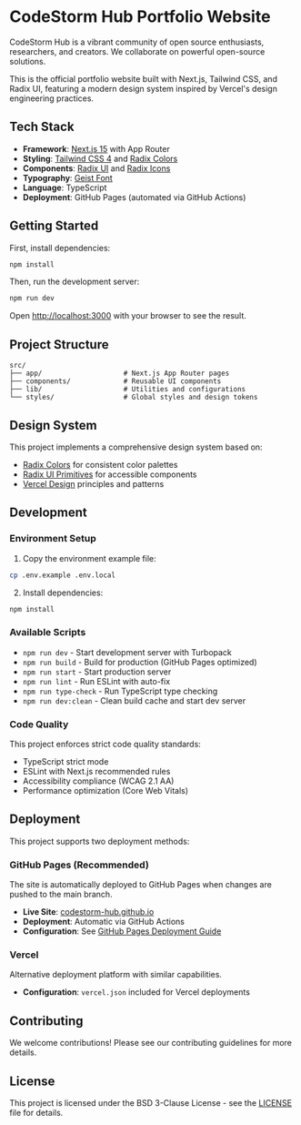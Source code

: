 # CodeStorm Hub Portfolio Website

CodeStorm Hub is a vibrant community of open source enthusiasts, researchers, and creators. We collaborate on powerful open-source solutions.

This is the official portfolio website built with Next.js, Tailwind CSS, and Radix UI, featuring a modern design system inspired by Vercel's design engineering practices.

## Tech Stack

- **Framework**: [Next.js 15](https://nextjs.org) with App Router
- **Styling**: [Tailwind CSS 4](https://tailwindcss.com) and [Radix Colors](https://www.radix-ui.com/colors)
- **Components**: [Radix UI](https://www.radix-ui.com) and [Radix Icons](https://www.radix-ui.com/icons)
- **Typography**: [Geist Font](https://vercel.com/font)
- **Language**: TypeScript
- **Deployment**: GitHub Pages (automated via GitHub Actions)

## Getting Started

First, install dependencies:

```bash
npm install
```

Then, run the development server:

```bash
npm run dev
```

Open [http://localhost:3000](http://localhost:3000) with your browser to see the result.

## Project Structure

```
src/
├── app/                    # Next.js App Router pages
├── components/             # Reusable UI components
├── lib/                    # Utilities and configurations
└── styles/                 # Global styles and design tokens
```

## Design System

This project implements a comprehensive design system based on:
- [Radix Colors](https://www.radix-ui.com/colors) for consistent color palettes
- [Radix UI Primitives](https://www.radix-ui.com/primitives) for accessible components
- [Vercel Design](https://vercel.com/design) principles and patterns

## Development

### Environment Setup

1. Copy the environment example file:
```bash
cp .env.example .env.local
```

2. Install dependencies:
```bash
npm install
```

### Available Scripts

- `npm run dev` - Start development server with Turbopack
- `npm run build` - Build for production (GitHub Pages optimized)
- `npm run start` - Start production server
- `npm run lint` - Run ESLint with auto-fix
- `npm run type-check` - Run TypeScript type checking
- `npm run dev:clean` - Clean build cache and start dev server

### Code Quality

This project enforces strict code quality standards:
- TypeScript strict mode
- ESLint with Next.js recommended rules
- Accessibility compliance (WCAG 2.1 AA)
- Performance optimization (Core Web Vitals)

## Deployment

This project supports two deployment methods:

### GitHub Pages (Recommended)
The site is automatically deployed to GitHub Pages when changes are pushed to the main branch.

- **Live Site**: [codestorm-hub.github.io](https://codestorm-hub.github.io)
- **Deployment**: Automatic via GitHub Actions
- **Configuration**: See [GitHub Pages Deployment Guide](docs/github-pages-deployment.md)

### Vercel
Alternative deployment platform with similar capabilities.

- **Configuration**: `vercel.json` included for Vercel deployments

## Contributing

We welcome contributions! Please see our contributing guidelines for more details.

## License

This project is licensed under the BSD 3-Clause License - see the [LICENSE](LICENSE) file for details.

